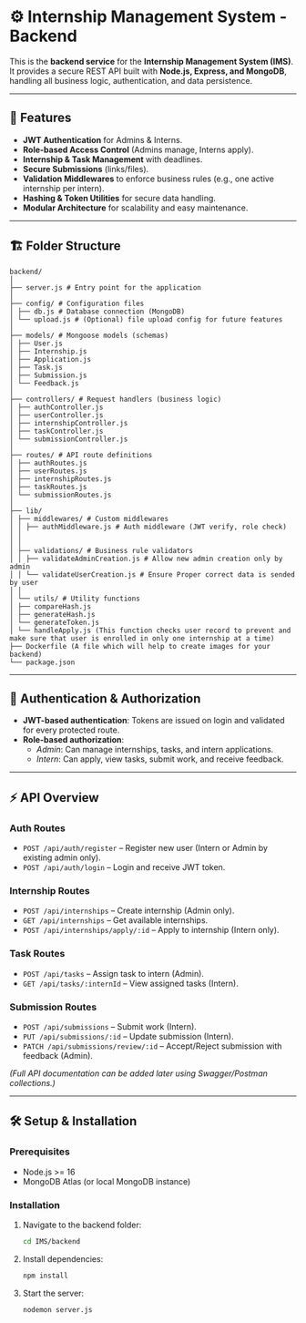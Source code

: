 # ⚙️ Internship Management System - Backend

This is the **backend service** for the **Internship Management System (IMS)**.  
It provides a secure REST API built with **Node.js, Express, and MongoDB**, handling all business logic, authentication, and data persistence.

---

## 🚀 Features
- **JWT Authentication** for Admins & Interns.  
- **Role-based Access Control** (Admins manage, Interns apply).  
- **Internship & Task Management** with deadlines.  
- **Secure Submissions** (links/files).  
- **Validation Middlewares** to enforce business rules (e.g., one active internship per intern).  
- **Hashing & Token Utilities** for secure data handling.  
- **Modular Architecture** for scalability and easy maintenance.  

---

## 🏗️ Folder Structure
```
backend/
│
├── server.js # Entry point for the application
│
├── config/ # Configuration files
│ ├── db.js # Database connection (MongoDB)
│ └── upload.js # (Optional) file upload config for future features
│
├── models/ # Mongoose models (schemas)
│ ├── User.js
│ ├── Internship.js
│ ├── Application.js
│ ├── Task.js
│ ├── Submission.js
│ └── Feedback.js
│
├── controllers/ # Request handlers (business logic)
│ ├── authController.js
│ ├── userController.js
│ ├── internshipController.js
│ ├── taskController.js
│ └── submissionController.js
│
├── routes/ # API route definitions
│ ├── authRoutes.js
│ ├── userRoutes.js
│ ├── internshipRoutes.js
│ ├── taskRoutes.js
│ └── submissionRoutes.js
│
├── lib/
│ ├── middlewares/ # Custom middlewares
│ │ ├── authMiddleware.js # Auth middleware (JWT verify, role check)
│ │ 
│ │
│ ├── validations/ # Business rule validators
│ │ ├── validateAdminCreation.js # Allow new admin creation only by admin
│ │ └── validateUserCreation.js # Ensure Proper correct data is sended by user
│ │
│ └── utils/ # Utility functions
│ ├── compareHash.js
│ ├── generateHash.js
│ └── generateToken.js
│ └── handleApply.js (This function checks user record to prevent and make sure that user is enrolled in only one internship at a time)
├── Dockerfile (A file which will help to create images for your backend)
└── package.json

```

---

## 🔑 Authentication & Authorization
- **JWT-based authentication**: Tokens are issued on login and validated for every protected route.  
- **Role-based authorization**:  
  - *Admin*: Can manage internships, tasks, and intern applications.  
  - *Intern*: Can apply, view tasks, submit work, and receive feedback.  

---

## ⚡ API Overview

### Auth Routes
- `POST /api/auth/register` – Register new user (Intern or Admin by existing admin only).  
- `POST /api/auth/login` – Login and receive JWT token.  

### Internship Routes
- `POST /api/internships` – Create internship (Admin only).  
- `GET /api/internships` – Get available internships.  
- `POST /api/internships/apply/:id` – Apply to internship (Intern only).  

### Task Routes
- `POST /api/tasks` – Assign task to intern (Admin).  
- `GET /api/tasks/:internId` – View assigned tasks (Intern).  

### Submission Routes
- `POST /api/submissions` – Submit work (Intern).  
- `PUT /api/submissions/:id` – Update submission (Intern).  
- `PATCH /api/submissions/review/:id` – Accept/Reject submission with feedback (Admin).  

*(Full API documentation can be added later using Swagger/Postman collections.)*  

---

## 🛠️ Setup & Installation

### Prerequisites
- Node.js >= 16  
- MongoDB Atlas (or local MongoDB instance)  

### Installation
1. Navigate to the backend folder:
   ```bash
   cd IMS/backend
   ```
2. Install dependencies:
   ```bash
   npm install
   ```  
3. Start the server:
   ```bash
   nodemon server.js




   
